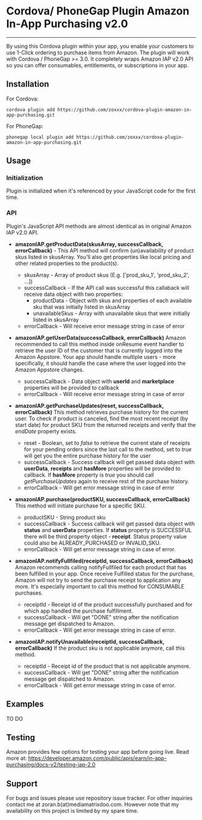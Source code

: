 # Cordova/ PhoneGap Plugin Amazon In-App Purchasing v2.0
------

By using this Cordova plugin within your app, you enable your customers to use 1-Click ordering to purchase items from Amazon. The plugin will work with Cordova / PhoneGap >= 3.0. It completely wraps Amazon IAP v2.0 API so you can offer consumables, entitlements, or subscriptions in your app.

## Installation

For Cordova:

    cordova plugin add https://github.com/zoxxx/cordova-plugin-amazon-in-app-purchasing.git

For PhoneGap:

    phonegap local plugin add https://github.com/zoxxx/cordova-plugin-amazon-in-app-purchasing.git

## Usage

### Initialization

Plugin is initialized when it's referenced by your JavaScript code for the first time.

### API

Plugin's JavaScript API methods are almost identical as in original Amazon IAP v2.0 API.

* **amazonIAP.getProductData(skusArray, successCallback, errorCallback)** - This API method will confirm (un)availability of product skus listed in skusArray. You'll also get properties like local pricing and other related properties to the product(s).
  * skusArray - Array of product skus (E.g. ['prod_sku_1', 'prod_sku_2', ...])
  * successCallback - If the API call was successful this callaback will receive data object with two properties:
    * productData - Object with skus and properties of each available sku that was initially listed in skusArray
    * unavailableSkus - Array with unavailable skus that were initially listed in skusArray
  * errorCallback - Will receive error message string in case of error

* **amazonIAP.getUserData(successCallback, errorCallback)**
Amazon recommended to call this method inside onResume event handler to retrieve the user ID of the customer that is currently logged into the Amazon Appstore. Your app should handle multiple users - more specifically, it should handle the case where the user logged into the Amazon Appstore changes.
  * successCallback - Data object with **userId** and **marketplace** properties will be provided to callback 
  * errorCallback - Will receive error message string in case of error

* **amazonIAP.getPurchaseUpdates(reset, successCallback, errorCallback)**
This method retrieves purchase history for the current user. To check if product is canceled, find the most recent receipt (by start date) for product SKU from the returned receipts and verify that the *endDate* property exists.
  * reset - Boolean, set to *false* to retrieve the current state of receipts for your pending orders since the last call to the method, set to *true* will get you the entire purchase history for the user
  * successCallback - Success callback will get passed data object with **userData**, **receipts** and **hasMore** properties will be provided to callback. If **hasMore** property is *true* you should call *getPurchaseUpdates* again to receive rest of the purchase history.
  * errorCallback - Will get error message string in case of error

* **amazonIAP.purchase(productSKU, successCallback, errorCallback)**
This method will initiate purchase for a specific SKU.
  * productSKU - String product sku
  * successCallback - Success callback will get passed data object with **status** and **userData** properties. If **status** property is SUCCESSFUL there will be third property object - **receipt**. Status property value could also be ALREADY_PURCHASED or INVALID_SKU.
  * errorCallback - Will get error message string in case of error.

* **amazonIAP.notifyFullfiled(receiptId, successCallback, errorCallback)**
Amazon recommends calling notifyFullfiled for each product that has been fulfilled in your app. Once receive Fulfilled status for the purchase, Amazon will not try to send the purchase receipt to application any more. It's especially important to call this method for CONSUMABLE purchases.
  * receiptId - Receipt id of the product successfully purchased and for which app handled the purchase fulfillment.
  * successCallback - Will get "DONE" string after the notification message get dispatched to Amazon.
  * errorCallback - Will get error message string in case of error.

* **amazonIAP.notifyUnavailable(receiptId, successCallback, errorCallback)**
If the product sku is not applicable anymore, call this method.
  * receiptId - Receipt id of the product that is not applicable anymore.
  * successCallback - Will get "DONE" string after the notification message get dispatched to Amazon.
  * errorCallback - Will get error message string in case of error.

## Examples

TO DO

## Testing

Amazon provides few options for testing your app before going live. Read more at: https://developer.amazon.com/public/apis/earn/in-app-purchasing/docs-v2/testing-iap-2.0



## Support

For bugs and issues please use repository issue tracker. For other inquiries contact me at zoran.b(at)mediamatrixdoo.com. However note that my availability on this project is limited by my spare time.


